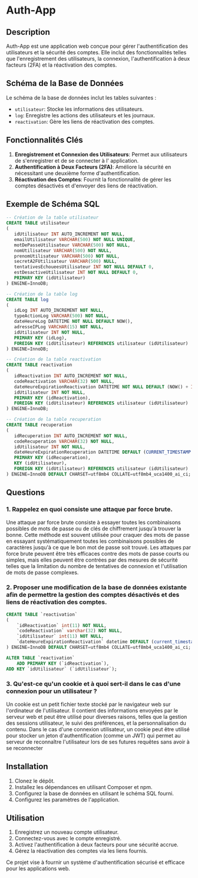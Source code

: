 # Auth-App

## Description

Auth-App est une application web conçue pour gérer l'authentification des utilisateurs et la sécurité des comptes. Elle
inclut des fonctionnalités telles que l'enregistrement des utilisateurs, la connexion, l'authentification à deux
facteurs (2FA) et la réactivation des comptes.

## Schéma de la Base de Données

Le schéma de la base de données inclut les tables suivantes :

- `utilisateur`: Stocke les informations des utilisateurs.
- `log`: Enregistre les actions des utilisateurs et les journaux.
- `reactivation`: Gère les liens de réactivation des comptes.

## Fonctionnalités Clés

1. **Enregistrement et Connexion des Utilisateurs**: Permet aux utilisateurs de s'enregistrer et de se connecter à l'
   application.
2. **Authentification à Deux Facteurs (2FA)**: Améliore la sécurité en nécessitant une deuxième forme
   d'authentification.
3. **Réactivation des Comptes**: Fournit la fonctionnalité de gérer les comptes désactivés et d'envoyer des liens de
   réactivation.

## Exemple de Schéma SQL

```sql
-- Création de la table utilisateur
CREATE TABLE utilisateur
(
   idUtilisateur INT AUTO_INCREMENT NOT NULL,
   emailUtilisateur VARCHAR(500) NOT NULL UNIQUE,
   motDePasseUtilisateur VARCHAR(500) NOT NULL,
   nomUtilisateur VARCHAR(500) NOT NULL,
   prenomUtilisateur VARCHAR(500) NOT NULL,
   secretA2FUtilisateur VARCHAR(500) NULL,
   tentativesEchoueesUtilisateur INT NOT NULL DEFAULT 0,
   estDesactiveUtilisateur INT NOT NULL DEFAULT 0,
   PRIMARY KEY (idUtilisateur)
) ENGINE=InnoDB;

-- Création de la table log
CREATE TABLE log
(
   idLog INT AUTO_INCREMENT NOT NULL,
   typeActionLog VARCHAR(500) NOT NULL,
   dateHeureLog DATETIME NOT NULL DEFAULT NOW(),
   adresseIPLog VARCHAR(15) NOT NULL,
   idUtilisateur INT NOT NULL,
   PRIMARY KEY (idLog),
   FOREIGN KEY (idUtilisateur) REFERENCES utilisateur (idUtilisateur)
) ENGINE=InnoDB;

-- Création de la table reactivation
CREATE TABLE reactivation
(
   idReactivation INT AUTO_INCREMENT NOT NULL,
   codeReactivation VARCHAR(32) NOT NULL,
   dateHeureExpirationReactivation DATETIME NOT NULL DEFAULT (NOW() + INTERVAL 1 DAY),
   idUtilisateur INT NOT NULL,
   PRIMARY KEY (idReactivation),
   FOREIGN KEY (idUtilisateur) REFERENCES utilisateur (idUtilisateur)
) ENGINE=InnoDB;

-- Création de la table recuperation
CREATE TABLE recuperation
(
   idRecuperation INT AUTO_INCREMENT NOT NULL,
   codeRecuperation VARCHAR(32) NOT NULL,
   idUtilisateur INT NOT NULL,
   dateHeureExpirationRecuperation DATETIME DEFAULT (CURRENT_TIMESTAMP + INTERVAL 1 DAY),
   PRIMARY KEY (idRecuperation),
   KEY (idUtilisateur),
   FOREIGN KEY (idUtilisateur) REFERENCES utilisateur (idUtilisateur)
) ENGINE=InnoDB DEFAULT CHARSET=utf8mb4 COLLATE=utf8mb4_uca1400_ai_ci;

```

## Questions

### 1. Rappelez en quoi consiste une attaque par force brute.

Une attaque par force brute consiste à essayer toutes les combinaisons possibles de mots de passe ou de clés de
chiffrement jusqu'à trouver la bonne. Cette méthode est souvent utilisée pour craquer des mots de passe en essayant
systématiquement toutes les combinaisons possibles de caractères jusqu'à ce que le bon mot de passe soit trouvé. Les
attaques par force brute peuvent être très efficaces contre des mots de passe courts ou simples, mais elles peuvent être
contrées par des mesures de sécurité telles que la limitation du nombre de tentatives de connexion et l'utilisation de
mots de passe complexes.

### 2. Proposer une modification de la base de données existante afin de permettre la gestion des comptes désactivés et des liens de réactivation des comptes.

```sql
CREATE TABLE `reactivation`
(
    `idReactivation` int(11) NOT NULL,
    `codeReactivation` varchar(32) NOT NULL,
    `idUtilisateur` int(11) NOT NULL,
    `dateHeureExpirationReactivation` datetime DEFAULT (current_timestamp() + interval 1 day)
) ENGINE=InnoDB DEFAULT CHARSET=utf8mb4 COLLATE=utf8mb4_uca1400_ai_ci;

ALTER TABLE `reactivation`
    ADD PRIMARY KEY (`idReactivation`),
ADD KEY `idUtilisateur` (`idUtilisateur`);
```

### 3. Qu'est-ce qu'un cookie et à quoi sert-il dans le cas d'une connexion pour un utilisateur ?

Un cookie est un petit fichier texte stocké par le navigateur web sur l'ordinateur de l'utilisateur. Il
contient des informations envoyées par le serveur web et peut être utilisé pour diverses raisons,
telles que la gestion des sessions utilisateur, le suivi des préférences, et la personnalisation du
contenu. Dans le cas d'une connexion utilisateur, un cookie peut être utilisé pour stocker un jeton
d'authentification (comme un JWT) qui permet au serveur de reconnaître l'utilisateur lors de ses
futures requêtes sans avoir à se reconnecter

## Installation

1. Clonez le dépôt.
2. Installez les dépendances en utilisant Composer et npm.
3. Configurez la base de données en utilisant le schéma SQL fourni.
4. Configurez les paramètres de l'application.

## Utilisation

1. Enregistrez un nouveau compte utilisateur.
2. Connectez-vous avec le compte enregistré.
3. Activez l'authentification à deux facteurs pour une sécurité accrue.
4. Gérez la réactivation des comptes via les liens fournis.

Ce projet vise à fournir un système d'authentification sécurisé et efficace pour les applications web.